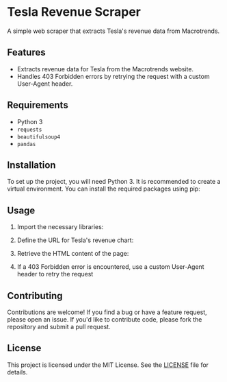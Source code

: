 # Tesla Revenue Scraper

A simple web scraper that extracts Tesla's revenue data from Macrotrends.

## Features

- Extracts revenue data for Tesla from the Macrotrends website.
- Handles  403 Forbidden errors by retrying the request with a custom User-Agent header.

## Requirements

- Python  3
- `requests`
- `beautifulsoup4`
- `pandas`

## Installation

To set up the project, you will need Python  3. It is recommended to create a virtual environment. You can install the required packages using pip:


## Usage

1. Import the necessary libraries:


2. Define the URL for Tesla's revenue chart:


3. Retrieve the HTML content of the page:


4. If a  403 Forbidden error is encountered, use a custom User-Agent header to retry the request


## Contributing

Contributions are welcome! If you find a bug or have a feature request, please open an issue. If you'd like to contribute code, please fork the repository and submit a pull request.

## License

This project is licensed under the MIT License. See the [LICENSE](LICENSE) file for details.


